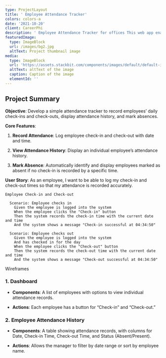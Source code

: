 ```yaml
---
type: ProjectLayout
title: ' Employee Attendance Tracker'
colors: colors-a
date: '2021-10-20'
client: CareerPhi
description: ' Employee Attendance Tracker for offices This web app enables employees to check in/out and tracks attendance history. Admins can monitor attendance records and manage absentees, enhancing work flow management.'
featuredImage:
  type: ImageBlock
  url: /images/bg2.jpg
  altText: Project thumbnail image
media:
  type: ImageBlock
  url: 'https://assets.stackbit.com/components/images/default/default-image.png'
  altText: altText of the image
  caption: Caption of the image
  elementId: ''
---
```

## Project Summary

**Objective**: Develop a simple attendance tracker to record employees’ daily check-ins and check-outs, display attendance history, and mark absences.

**Core Features**:

1.  **Record Attendance**: Log employee check-in and check-out with date and time.

2.  **View Attendance History**: Display an individual employee’s attendance history.

3.  **Mark Absence**: Automatically identify and display employees marked as absent if no check-in is recorded by a specific time.



**User Story**: As an employee, I want to be able to log my check-in and check-out times so that my attendance is recorded accurately.

```
Employee Check-in and Check-out

  Scenario: Employee checks in
    Given the employee is logged into the system
    When the employee clicks the "Check-in" button
    Then the system records the check-in time with the current date and time
    And the system shows a message "Check-in successful at 04:34:50"

  Scenario: Employee checks out
    Given the employee is logged into the system
    And has checked in for the day
    When the employee clicks the "Check-out" button
    Then the system records the check-out time with the current date and time
    And the system shows a message "Check-out successful at 04:34:50"
```



Wireframes

### 1. **Dashboard**

*   **Components**: A list of employees with options to view individual attendance records.

*   **Actions**: Each employee has a button for “Check-in” and “Check-out.”

### 2. **Employee Attendance History**

*   **Components**: A table showing attendance records, with columns for Date, Check-in Time, Check-out Time, and Status (Absent/Present).

*   **Actions**: Allows the manager to filter by date range or sort by employee name.






